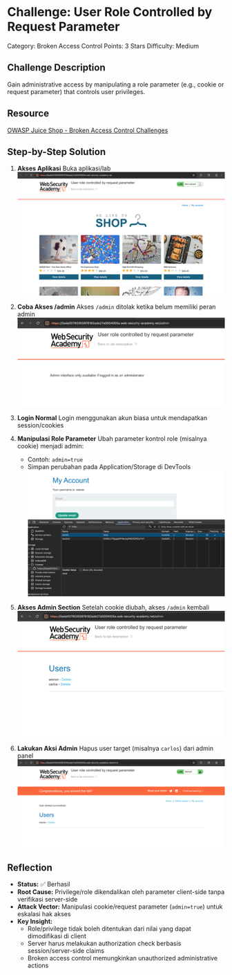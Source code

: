 # Challenge: User Role Controlled by Request Parameter

Category: Broken Access Control
Points: 3 Stars
Difficulty: Medium

## Challenge Description

Gain administrative access by manipulating a role parameter (e.g., cookie or request parameter) that controls user privileges.

## Resource

[OWASP Juice Shop - Broken Access Control Challenges](https://juice-shop.herokuapp.com/#/score-board?categories=Broken%20Access%20Control)

## Step-by-Step Solution

1. **Akses Aplikasi**
   Buka aplikasi/lab
   ![](images/step1-akses.png)

2. **Coba Akses /admin**
   Akses `/admin` ditolak ketika belum memiliki peran admin
   ![](images/step2-admin.png)

3. **Login Normal**
   Login menggunakan akun biasa untuk mendapatkan session/cookies

4. **Manipulasi Role Parameter**
   Ubah parameter kontrol role (misalnya cookie) menjadi admin:

   - Contoh: `admin=true`
   - Simpan perubahan pada Application/Storage di DevTools
     ![](images/step3-cookie.png)

5. **Akses Admin Section**
   Setelah cookie diubah, akses `/admin` kembali
   ![](images/step4-admin.png)

6. **Lakukan Aksi Admin**
   Hapus user target (misalnya `carlos`) dari admin panel
   ![](images/step5-success.png)

## Reflection

- **Status:** ✅ Berhasil
- **Root Cause:** Privilege/role dikendalikan oleh parameter client-side tanpa verifikasi server-side
- **Attack Vector:** Manipulasi cookie/request parameter (`admin=true`) untuk eskalasi hak akses
- **Key Insight:**
  - Role/privilege tidak boleh ditentukan dari nilai yang dapat dimodifikasi di client
  - Server harus melakukan authorization check berbasis session/server-side claims
  - Broken access control memungkinkan unauthorized administrative actions
